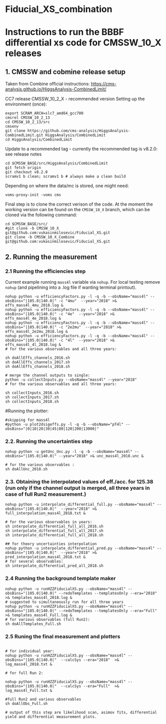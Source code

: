 # Fiducial_XS_combination
# Instructions to run the BBBF differential xs code for CMSSW_10_X releases

## 1. CMSSW and cobmine release setup

Taken from Combine official instructions: https://cms-analysis.github.io/HiggsAnalysis-CombinedLimit/

CC7 release CMSSW_10_2_X - recommended version
Setting up the environment (once):

```
export SCRAM_ARCH=slc7_amd64_gcc700
cmsrel CMSSW_10_2_13
cd CMSSW_10_2_13/src
cmsenv
git clone https://github.com/cms-analysis/HiggsAnalysis-CombinedLimit.git HiggsAnalysis/CombinedLimit
cd HiggsAnalysis/CombinedLimit
```

Update to a recommended tag - currently the recommended tag is v8.2.0: see release notes

```
cd $CMSSW_BASE/src/HiggsAnalysis/CombinedLimit
git fetch origin
git checkout v8.2.0
scramv1 b clean; scramv1 b # always make a clean build
```
Depending on where the data/mc is stored, one might need:

```
voms-proxy-init -voms cms 
```
Final step is to clone the correct verison of the code. At the moment the working version can be found on the ```CMSSW_10_X``` branch, which can be cloned via the following command:
```
cd $CMSSW_BASE/src/
#git clone -b CMSSW_10_X git@github.com:vukasinmilosevic/Fiducial_XS.git
git clone -b CMSSW_10_X_Combine git@github.com:vukasinmilosevic/Fiducial_XS.git
```

## 2. Running the measurement

### 2.1 Running the efficiencies step

Current example running ```mass4l``` variable via ```nohup```. For local testing remove ```nohup``` (and pipelining into a .log file if wanting terminal printout).

```
nohup python -u efficiencyFactors.py -l -q -b --obsName="mass4l" --obsBins="|105.0|140.0|" -c "4mu"  --year="2018" >& effs_mass4l_4mu_2018.log &
nohup python -u efficiencyFactors.py -l -q -b --obsName="mass4l" --obsBins="|105.0|140.0|" -c "4e"  --year="2018" >& effs_mass4l_4e_2018.log &
nohup python -u efficiencyFactors.py -l -q -b --obsName="mass4l" --obsBins="|105.0|140.0|" -c "2e2mu"  --year="2018" >& effs_mass4l_2e2mu_2018.log &
nohup python -u efficiencyFactors.py -l -q -b --obsName="mass4l" --obsBins="|105.0|140.0|" -c "4l"  --year="2018" >& effs_mass4l_4l_2018.log &
# for the various observables and all three years:

sh doAllEffs_channels_2016.sh
sh doAllEffs_channels_2017.sh
sh doAllEffs_channels_2018.sh

# merge the channel outputs to single:
python -u collectInputs.py --obsName="mass4l" --year="2018"
# for the various observables and all three years:

sh collectInputs_2016.sh
sh collectInputs_2017.sh
sh collectInputs_2018.sh

```

#Running the plotter:

```
#skipping for mass4l 
#python -u plot2dsigeffs.py -l -q -b --obsName="pT4l" --obsBins="|0|10|20|30|45|80|120|200|13000|"
```

### 2.2. Running the uncertainties step

```
nohup python -u getUnc_Unc.py -l -q -b --obsName="mass4l" --obsBins="|105.0|140.0|" --year="2018" >& unc_mass4l_2018.unc &

# for the various observables :
sh doAllUnc_2018.sh
```

### 2.3. Obtaining the interpolated values of eff./acc. for 125.38 (run only if the channel output is merged, all three years in case of full Run2 measurement.)

```
nohup python -u interpolate_differential_full.py --obsName="mass4l" --obsBins="|105.0|140.0|"  --year="2018" >& full_interpolation_mass4l_2018.txt &

# for the various observables in years:
sh interpolate_differential_full_all_2016.sh
sh interpolate_differential_full_all_2017.sh
sh interpolate_differential_full_all_2018.sh

## for theory uncertainties interpolation
nohup python -u interpolate_differential_pred.py --obsName="mass4l" --obsBins="|105.0|140.0|"  --year="2018" >& pred_interpolation_mass4l_2018.txt &
# for several observables:
sh interpolate_differential_pred_all_2018.sh

```
### 2.4 Running the background template maker

```
nohup python -u runHZZFiducialXS.py --obsName="mass4l" --obsBins="|105.0|140.0|" --redoTemplates --templatesOnly --era="2018" >& templates_mass4l_2018.log &
# suggested to simultaneously run for all three years
nohup python -u runHZZFiducialXS.py --obsName="mass4l" --obsBins="|105.0|140.0|" --redoTemplates --templatesOnly --era="Full" >& templates_mass4l_Full.log &
# for various observables (full Run2):
sh doAllTemplates_Full.sh

```

### 2.5 Runing the final measurement and plotters

```

# for individual year:
nohup python -u runHZZFiducialXS.py --obsName="mass4l" --obsBins="|105.0|140.0|"  --calcSys --era="2018"  >& log_mass4l_2018.txt &

# for full Run 2:

nohup python -u runHZZFiducialXS.py --obsName="mass4l" --obsBins="|105.0|140.0|"  --calcSys --era="Full"  >& log_mass4l_Full.txt & 

#full Run2 and various observables
sh doAllObs_Full.sh

# output of this step are likelihood scan, asimov fits, differential yield and differential measurement plots. 


```




